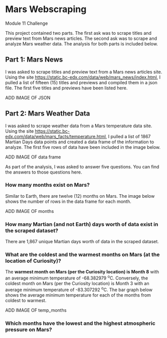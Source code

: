 # Mars Webscraping
Module 11 Challenge

This project contained two parts. The first ask was to scrape titles and preview text from Mars news articles. The second ask was to scrape and analyze Mars weather data. The analysis for both parts is included below.


## Part 1: Mars News

I was asked to scrape titles and preview text from a Mars news articles site. Using the site <a href> https://static.bc-edx.com/data/web/mars_news/index.html</a>, I pulled a list of fifteen (15) titles and previews and compiled them in a json file. The first five titles and previews have been listed here.

ADD IMAGE OF JSON


## Part 2: Mars Weather Data

I was asked to scrape weather data from a Mars temperature data site. Using the site <a href> https://static.bc-edx.com/data/web/mars_facts/temperature.html</a>, I pulled a list of 1867 Martian Days data points and created a data frame of the information to analyze. The first five rows of data have been included in the image below.

ADD IMAGE OF data frame

As part of the analysis, I was asked to answer five questions. You can find the answers to those questions here.


### How many months exist on Mars?

Similar to Earth, there are twelve (12) months on Mars. The image below shows the number of rows in the data frame for each month.

ADD IMAGE OF months

### How many Martian (and not Earth) days worth of data exist in the scraped dataset?

There are 1,867 unique Martian days worth of data in the scraped dataset.

### What are the coldest and the warmest months on Mars (at the location of Curiosity)?

The <b> warmest month on Mars (per the Curiosity location) is Month 8</b> with an average minimum temperature of -68.382979 <sup>o</sup>C. Conversely, the coldest month on Mars (per the Curiosity location) is Month 3 with an average minimum temperature of -83.307292 <sup>o</sup>C. The bar graph below shows the average minimum temperature for each of the months from coldest to warmest.

ADD IMAGE OF temp_months

### Which months have the lowest and the highest atmospheric pressure on Mars?

